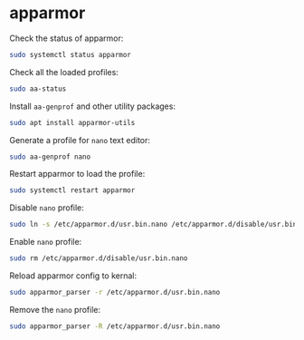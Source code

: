 # apparmor

Check the status of apparmor:
```bash
sudo systemctl status apparmor
```

Check all the loaded profiles:
```bash
sudo aa-status
```

Install `aa-genprof` and other utility packages:
```bash
sudo apt install apparmor-utils
```

Generate a profile for `nano` text editor: 
```bash
sudo aa-genprof nano
```

Restart apparmor to load the profile:
```bash
sudo systemctl restart apparmor
```

Disable `nano` profile:
```bash
sudo ln -s /etc/apparmor.d/usr.bin.nano /etc/apparmor.d/disable/usr.bin.nano
```

Enable `nano` profile:
```bash
sudo rm /etc/apparmor.d/disable/usr.bin.nano
```

Reload apparmor config to kernal:
```bash
sudo apparmor_parser -r /etc/apparmor.d/usr.bin.nano
```

Remove the `nano` profile:
```bash
sudo apparmor_parser -R /etc/apparmor.d/usr.bin.nano
```

